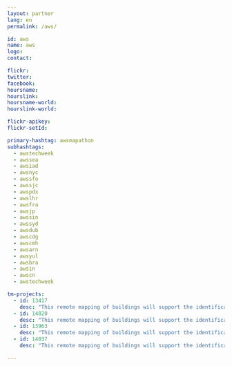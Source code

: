 ```yaml
---
layout: partner
lang: en
permalink: /aws/

id: aws
name: aws
logo:
contact: 

flickr:
twitter: 
facebook: 
hoursname: 
hourslink: 
hoursname-world: 
hourslink-world: 

flickr-apikey:
flickr-setId:

primary-hashtag: awsmapathon
subhashtags:
  - awstechweek
  - awssea
  - awsiad
  - awsnyc
  - awssfo
  - awssjc
  - awspdx
  - awslhr
  - awsfra
  - awsjp
  - awssin
  - awssyd
  - awsdub
  - awscdg
  - awscmh
  - awsarn
  - awsyul
  - awsbra
  - awsin
  - awscn
  - awstechweek

tm-projects:
  - id: 13417
    desc: "This remote mapping of buildings will support the identification and characterization of settlements, as well as the implementation of planned activities and largely the generation of data for humanitarian activities."
  - id: 14020
    desc: "This remote mapping of buildings will support the identification and characterization of settlements, as well as the implementation of planned activities and largely the generation of data for humanitarian activities."
  - id: 13963
    desc: "This remote mapping of buildings will support the identification and characterization of settlements, as well as the implementation of planned activities and largely the generation of data for humanitarian activities."
  - id: 14037
    desc: "This remote mapping of buildings will support the identification and characterization of settlements, as well as the implementation of planned activities and largely the generation of data for humanitarian activities."
    
---
```

